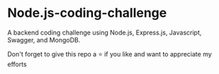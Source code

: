 # Node.js-coding-challenge
A backend coding challenge using Node.js, Express.js, Javascript, Swagger, and MongoDB.

Don't forget to give this repo a ⭐ if you like and want to appreciate my efforts

